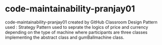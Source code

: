 # code-maintainability-pranjay01
code-maintainability-pranjay01 created by GitHub Classroom
Design Pattern used : Strategy Pattern used to seprate the logics of price and currency depending on the type of machine
where participants are three classes implementing the abstract class and gumBallmachine class.
